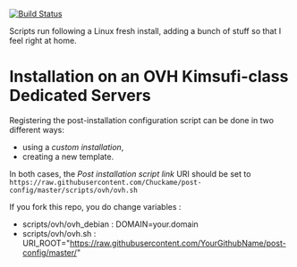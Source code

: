 [![Build Status](https://travis-ci.org/Chuckame/post-config.svg?branch=master)](https://travis-ci.org/Chuckame/post-config)

Scripts run following a Linux fresh install, adding a bunch of stuff so that I feel right at home.

# Installation on an  OVH Kimsufi-class Dedicated Servers

Registering the post-installation configuration script can be done in two different ways:

* using a *custom installation*,
* creating a new template.

In both cases, the *Post installation script link* URI should be set to  ``https://raw.githubusercontent.com/Chuckame/post-config/master/scripts/ovh/ovh.sh``

If you fork this repo, you do change variables :
- scripts/ovh/ovh_debian : DOMAIN=your.domain
- scripts/ovh/ovh.sh : URI_ROOT="https://raw.githubusercontent.com/YourGithubName/post-config/master/"
